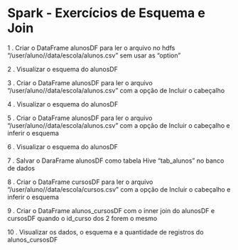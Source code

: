 # Spark - Exercícios de Esquema e Join

1 . Criar o DataFrame alunosDF para ler o arquivo no hdfs “/user/aluno/<nome>/data/escola/alunos.csv” sem usar as “option”

2 . Visualizar o esquema do alunosDF

3 . Criar o DataFrame alunosDF para ler o arquivo “/user/aluno/<nome>/data/escola/alunos.csv” com a opção de Incluir o cabeçalho

4 . Visualizar o esquema do alunosDF

5 . Criar o DataFrame alunosDF para ler o arquivo “/user/aluno/<nome>/data/escola/alunos.csv” com a opção de Incluir o cabeçalho e inferir o esquema

6 . Visualizar o esquema do alunosDF

7 . Salvar o DaraFrame alunosDF como tabela Hive “tab_alunos” no banco de dados <nome>

8 . Criar o DataFrame cursosDF para ler o arquivo “/user/aluno/<nome>/data/escola/cursos.csv” com a opção de Incluir o cabeçalho e inferir o esquema

9 . Criar o DataFrame alunos_cursosDF com o inner join do alunosDF e cursosDF quando o id_curso dos 2 forem o mesmo

10 . Visualizar os dados, o esquema e a quantidade de registros do alunos_cursosDF
